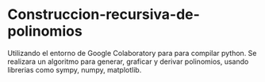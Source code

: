 # Construccion-recursiva-de-polinomios
Utilizando el entorno de Google Colaboratory para para compilar python. Se realizara un algoritmo para generar, graficar y derivar polinomios, usando librerias como sympy, numpy, matplotlib.

 
